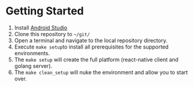 Getting Started
===============

1. Install [Android Studio](https://developer.android.com/studio/index.html)
2. Clone this repository to `~/git/`
3. Open a terminal and navigate to the local repository directory.
4. Execute `make setup`to install all prerequisites for the supported environments.
5. The `make setup` will create the full platform (react-native client and golang server).
6. The `make clean_setup` will nuke the environment and allow you to start over.

